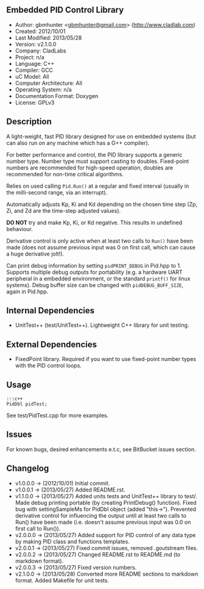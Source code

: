 Embedded PID Control Library
----------------------------

- Author: gbmhunter <<gbmhunter@gmail.com>> (http://www.cladlab.com)
- Created: 2012/10/01
- Last Modified: 2013/05/28
- Version: v2.1.0.0
- Company: CladLabs
- Project: n/a
- Language: C++
- Compiler: GCC	
- uC Model: All
- Computer Architecture: All
- Operating System: n/a
- Documentation Format: Doxygen
- License: GPLv3

Description
-----------

A light-weight, fast PID library designed for use on embedded systems (but can also run on any machine which has a G++ compiler).

For better performance and control, the PID library supports a generic number type. Number type must support casting to doubles. Fixed-point numbers are recommended for high-speed operation, doubles are recommended for non-time critical algorithms.

Relies on used calling `Pid.Run()` at a regular and fixed interval (usually in the milli-second range, via an interrupt).

Automatically adjusts Kp, Ki and Kd depending on the chosen time step (Zp, Zi, and Zd are the time-step adjusted values).

**DO NOT** try and make Kp, Ki, or Kd negative. This results in undefined behaviour.

Derivative control is only active when at least two calls to `Run()` have been made (does not assume previous input was 0 on first call, which can cause a huge derivative jolt!).

Can print debug information by setting `pidPRINT_DEBUG` in Pid.hpp to 1. Supports multiple debug outputs for portability (e.g. a hardware UART peripheral in a embedded environment, or the standard `printf()` for linux systems). Debug buffer size can be changed with `pidDEBUG_BUFF_SIZE`, again in Pid.hpp.

Internal Dependencies
---------------------
	
- UnitTest++ (test/UnitTest++). Lightweight C++ library for unit testing.
		
External Dependencies
---------------------

- FixedPoint library. Required if you want to use fixed-point number types with the PID control loops.

Usage
-----

	:::c++
	PidDbl pidTest;
	
See test/PidTest.cpp for more examples.
	
Issues
------

For known bugs, desired enhancements e.t.c, see BitBucket issues section.
	
Changelog
---------

- v1.0.0.0 		-> (2012/10/01) Initial commit.
- v1.0.0.1		-> (2013/05/27) Added README.rst.
- v1.1.0.0		-> (2013/05/27) Added units tests and UnitTest++ library to test/. Made debug printing portable (by creating PrintDebug() function). Fixed bug with settingSampleMs for PidDbl object (added "this->"). Prevented derivative control for influencing the output until at least two calls to Run() have been made (i.e. doesn't assume previous input was 0.0 on first call to Run()).
- v2.0.0.0		-> (2013/05/27) Added support for PID control of any data type by making PID class and functions templates. 
- v2.0.0.1		-> (2013/05/27) Fixed commit issues, removed .goutstream files.
- v2.0.0.2		-> (2013/05/27) Changed README.rst to README.md (to markdown format).
- v2.0.0.3		-> (2013/05/27) Fixed version numbers.
- v2.1.0.0		-> (2013/05/28) Converted more README sections to markdown format. Added Makefile for unit tests.
